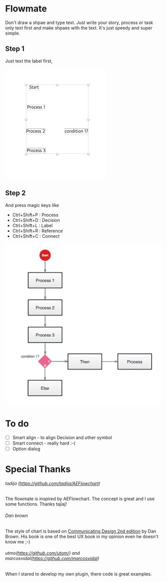 # Flowmate

Don't draw a shpae and type text. Just write your story, process or task only text first and make shpaes with the text. It's just speedy and super simple. 

## Step 1
Just text the label first, 

![before](doc/before.png)

## Step 2
And press magic keys like 
* Ctrl+Shift+P : Process 
* Ctrl+Shift+D : Decision
* Ctrl+Shift+L : Label
* Ctrl+Shift+R : Reference
* Ctrl+Shift+C : Connect

![after](doc/after.png)

# To do

- [ ] Smart align - to align Decision and other symbol
- [ ] Smart connect - really hard :-(
- [ ] Option dialog 

# Special Thanks 

###### tadija (https://github.com/tadija/AEFlowchart)

The flowmate is inspired by AEFlowchart. The concept is great and I use some functions. Thanks tajiaj!

###### Dan brown

The style of chart is based on [Communicating Design 2nd edition](http://www.amazon.com/Communicating-Design-Developing-Documentation-Planning/dp/0321712463) by Dan Brown. His book is one of the best UX book in my opinion even he doesn't know me ;-) 

###### utmo(https://github.com/utom/) and marcosvidal(https://github.com/marcosvidal)

When I stared to develop my own plugin, there code is great examples. 
